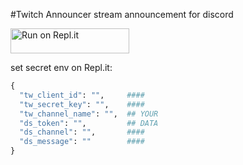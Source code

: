 #Twitch Announcer
stream announcement for discord

<a href="https://repl.it/github/replshiawase/Twitch-Announcer">
  <img alt="Run on Repl.it" src="https://repl.it/badge/github/alist-org/alist-replit" style="height: 40px; width: 190px;" />
</a>


set secret env on Repl.it:

```python
{
  "tw_client_id": "",     ####
  "tw_secret_key": "",    ####
  "tw_channel_name": "",  ## YOUR
  "ds_token": "",         ## DATA
  "ds_channel": "",       ####
  "ds_message": ""        ####
}
```
